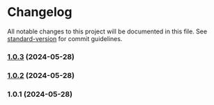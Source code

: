 # Changelog

All notable changes to this project will be documented in this file. See [standard-version](https://github.com/conventional-changelog/standard-version) for commit guidelines.

### [1.0.3](https://github.com/snomiao/use-attribute/compare/v1.0.2...v1.0.3) (2024-05-28)

### [1.0.2](https://github.com/snomiao/use-attribute/compare/v1.0.1...v1.0.2) (2024-05-28)

### 1.0.1 (2024-05-28)
